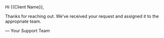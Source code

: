 Hi {{Client Name}},

Thanks for reaching out. We’ve received your request and assigned it to the appropriate team.

— Your Support Team
